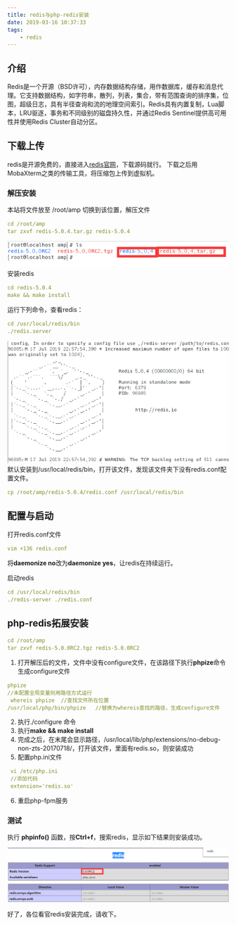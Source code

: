 ```yaml
---
title: redis与php-redis安装
date: 2019-03-16 10:37:33
tags: 
    - redis
---
```

## 介绍
Redis是一个开源（BSD许可），内存数据结构存储，用作数据库，缓存和消息代理。它支持数据结构，如字符串，散列，列表，集合，带有范围查询的排序集，位图，超级日志，具有半径查询和流的地理空间索引。Redis具有内置复制，Lua脚本，LRU驱逐，事务和不同级别的磁盘持久性，并通过Redis Sentinel提供高可用性并使用Redis Cluster自动分区。
## 下载上传
redis是开源免费的，直接进入[redis官网](https://redis.io/)，下载源码就行。
下载之后用MobaXterm之类的传输工具，将压缩包上传到虚拟机。
### 解压安装
本站将文件放至 /root/amp
切换到该位置，解压文件
```yaml
cd /root/amp
tar zxvf redis-5.0.4.tar.gz redis-5.0.4
```
![imsge](/img_redis/anz.1.png)
安装redis
```yaml
cd redis-5.0.4
make && make install
```
运行下列命令，查看redis：
```yaml
cd /usr/local/redis/bin
./redis.server
```
![imsge](/img_redis/anz.2.png)
默认安装到/usr/local/redis/bin，打开该文件，发现该文件夹下没有redis.conf配置文件。
```yaml
cp /root/amp/redis-5.0.4/redis.conf /usr/local/redis/bin
```
## 配置与启动
打开redis.conf文件
```yaml
vim +136 redis.conf
```
将**daemonize no**改为**daemonize yes**，让redis在持续运行。

启动redis
```yaml
cd /usr/local/redis/bin
./redis-server ./redis.conf
```
## php-redis拓展安装
```yaml
cd /root/amp
tar zxvf redis-5.0.0RC2.tgz redis-5.0.0RC2
```
1. 打开解压后的文件，文件中没有configure文件，在该路径下执行**phpize**命令生成configure文件
```yaml
phpize
//未配置全局变量则用路径方式运行
 whereis phpize  //查找文件所在位置
/usr/local/php/bin/phpize   //替换为whereis查找的路径，生成configure文件
```
2. 执行./configure 命令 
3. 执行**make && make install**
4. 完成之后，在末尾会显示路径，/usr/local/lib/php/extensions/no-debug-non-zts-20170718/，打开该文件，里面有redis.so，则安装成功
5. 配置php.ini文件
```yaml
 vi /etc/php.ini
 //添加代码
 extension='redis.so'
```
6. 重启php-fpm服务
### 测试
执行 **phpinfo()** 函数，按**Ctrl+f**，搜索redis，显示如下结果则安装成功。
<div aligen=cent>

![imsge](/img_redis/ceshi.1.png)
</div>
好了，各位看官redis安装完成，请收下。



